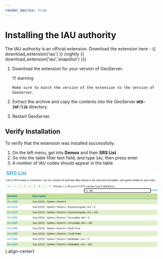 ```yaml
---
render_macros: true
---
```


# Installing the IAU authority

The IAU authority is an official extension. Download the extension here - {{ download_extension('iau') }} (nightly {{ download_extension('iau','snapshot') }})

1.  Download the extension for your version of GeoServer.

    !!! warning

        Make sure to match the version of the extension to the version of GeoServer.

2.  Extract the archive and copy the contents into the GeoServer **`WEB-INF/lib`** directory.

3.  Restart GeoServer.

## Verify Installation

To verify that the extension was installed successfully:

1.  On the left menu, get into **Demos** and then **SRS List**
2.  Go into the table filter text field, and type ``IAU``, then press enter
3.  A number of IAU codes should appear in the table

![IAU SRS List](images/srsList.png){.align-center}
